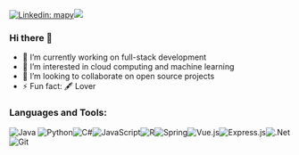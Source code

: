 [![Linkedin: mapy](https://img.shields.io/badge/-mapy1874-blue?style=flat-square&logo=Linkedin&logoColor=white&link=https://www.linkedin.com/in/mapy/)](https://www.linkedin.com/in/mapy/)![](https://komarev.com/ghpvc/?username=mapy1874)

### Hi there 👋

- 🔭 I’m currently working on full-stack development
- 🌱 I’m interested in cloud computing and machine learning 
- 👯 I’m looking to collaborate on open source projects 
- ⚡ Fun fact: 🖋️ Lover



### Languages and Tools:

<img alt="Java" src="https://img.shields.io/badge/java-%23ED8B00.svg?style=for-the-badge&logo=java&logoColor=white"/> <img alt="Python" src="https://img.shields.io/badge/python-%2314354C.svg?style=for-the-badge&logo=python&logoColor=white"/><img alt="C#" src="https://img.shields.io/badge/c%23-%23239120.svg?style=for-the-badge&logo=c-sharp&logoColor=white"/><img alt="JavaScript" src="https://img.shields.io/badge/javascript-%23323330.svg?style=for-the-badge&logo=javascript&logoColor=%23F7DF1E"/><img alt="R" src="https://img.shields.io/badge/r-%23276DC3.svg?style=for-the-badge&logo=r&logoColor=white"/><img alt="Spring" src="https://img.shields.io/badge/spring-%236DB33F.svg?style=for-the-badge&logo=spring&logoColor=white"/><img alt="Vue.js" src="https://img.shields.io/badge/vuejs-%2335495e.svg?style=for-the-badge&logo=vue-dot-js&logoColor=%234FC08D"/><img alt="Express.js" src="https://img.shields.io/badge/express.js-%23404d59.svg?style=for-the-badge&logo=express&logoColor=%2361DAFB"/><img alt=".Net" src="https://img.shields.io/badge/.NET-5C2D91?style=for-the-badge&logo=.net&logoColor=white"/><img alt="Git" src="https://img.shields.io/badge/git-%23F05033.svg?style=for-the-badge&logo=git&logoColor=white"/>